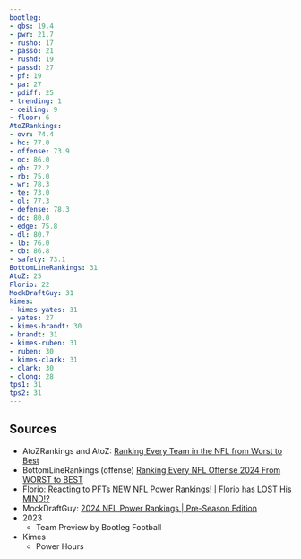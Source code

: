 ```yaml
---
bootleg:
- qbs: 19.4
- pwr: 21.7
- rusho: 17
- passo: 21
- rushd: 19
- passd: 27
- pf: 19
- pa: 27
- pdiff: 25
- trending: 1
- ceiling: 9
- floor: 6
AtoZRankings:
- ovr: 74.4
- hc: 77.0
- offense: 73.9
- oc: 86.0
- qb: 72.2
- rb: 75.0
- wr: 78.3
- te: 73.0
- ol: 77.3
- defense: 78.3 
- dc: 80.0
- edge: 75.8
- dl: 80.7
- lb: 76.0
- cb: 86.8
- safety: 73.1
BottomLineRankings: 31
AtoZ: 25
Florio: 22
MockDraftGuy: 31
kimes:
- kimes-yates: 31
- yates: 27
- kimes-brandt: 30
- brandt: 31
- kimes-ruben: 31
- ruben: 30
- kimes-clark: 31
- clark: 30
- clong: 28
tps1: 31
tps2: 31
---
```

## Sources
 - AtoZRankings and AtoZ: [Ranking Every Team in the NFL from Worst to Best](https://www.youtube.com/watch?v=1LiNiVGZFCw)
 - BottomLineRankings (offense) [Ranking Every NFL Offense 2024 From WORST to BEST](https://www.youtube.com/watch?v=zAntvjNTrlE)
 - Florio: [Reacting to PFTs NEW NFL Power Rankings! | Florio has LOST His MIND!?](https://www.youtube.com/watch?v=5Vr4vtlmJRE&t=1s)
 - MockDraftGuy: [2024 NFL Power Rankings | Pre-Season Edition](https://www.youtube.com/watch?v=jo6IFyi8NeU)
 - 2023
	 - Team Preview by Bootleg Football
 - Kimes
	 - Power Hours